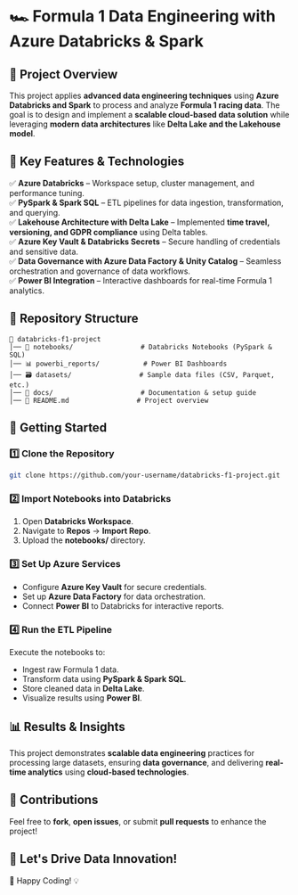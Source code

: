 # 🏎️ Formula 1 Data Engineering with Azure Databricks & Spark

## 📌 Project Overview
This project applies **advanced data engineering techniques** using **Azure Databricks and Spark** to process and analyze **Formula 1 racing data**. The goal is to design and implement a **scalable cloud-based data solution** while leveraging **modern data architectures** like **Delta Lake and the Lakehouse model**.

## 🚀 Key Features & Technologies

✅ **Azure Databricks** – Workspace setup, cluster management, and performance tuning.  
✅ **PySpark & Spark SQL** – ETL pipelines for data ingestion, transformation, and querying.  
✅ **Lakehouse Architecture with Delta Lake** – Implemented **time travel, versioning, and GDPR compliance** using Delta tables.  
✅ **Azure Key Vault & Databricks Secrets** – Secure handling of credentials and sensitive data.  
✅ **Data Governance with Azure Data Factory & Unity Catalog** – Seamless orchestration and governance of data workflows.  
✅ **Power BI Integration** – Interactive dashboards for real-time Formula 1 analytics.  

## 📂 Repository Structure
```
📂 databricks-f1-project
│── 📒 notebooks/                 # Databricks Notebooks (PySpark & SQL)
│── 📊 powerbi_reports/           # Power BI Dashboards
│── 🗃️ datasets/                 # Sample data files (CSV, Parquet, etc.)
│── 📝 docs/                      # Documentation & setup guide
│── 📜 README.md                 # Project overview
```

## 🔧 Getting Started
### 1️⃣ Clone the Repository
```bash
git clone https://github.com/your-username/databricks-f1-project.git
```

### 2️⃣ Import Notebooks into Databricks
1. Open **Databricks Workspace**.
2. Navigate to **Repos** → **Import Repo**.
3. Upload the **notebooks/** directory.

### 3️⃣ Set Up Azure Services
- Configure **Azure Key Vault** for secure credentials.
- Set up **Azure Data Factory** for data orchestration.
- Connect **Power BI** to Databricks for interactive reports.

### 4️⃣ Run the ETL Pipeline
Execute the notebooks to:
- Ingest raw Formula 1 data.
- Transform data using **PySpark & Spark SQL**.
- Store cleaned data in **Delta Lake**.
- Visualize results using **Power BI**.

## 📊 Results & Insights
This project demonstrates **scalable data engineering** practices for processing large datasets, ensuring **data governance**, and delivering **real-time analytics** using **cloud-based technologies**.

## 🤝 Contributions
Feel free to **fork**, **open issues**, or submit **pull requests** to enhance the project!

## 🏁 Let's Drive Data Innovation!
🚀 Happy Coding! 💡
